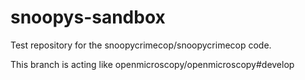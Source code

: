 snoopys-sandbox
===============

Test repository for the snoopycrimecop/snoopycrimecop code.

This branch is acting like openmicroscopy/openmicroscopy#develop

